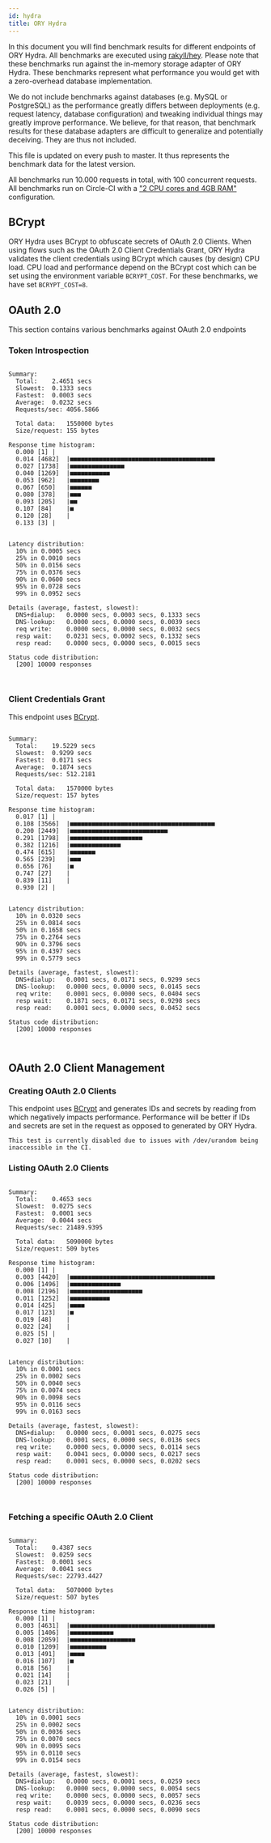 ```yaml
---
id: hydra
title: ORY Hydra
---
```


In this document you will find benchmark results for different endpoints of ORY Hydra. All benchmarks are executed
using [rakyll/hey](https://github.com/rakyll/hey). Please note that these benchmarks run against the in-memory storage
adapter of ORY Hydra. These benchmarks represent what performance you would get with a zero-overhead database implementation.

We do not include benchmarks against databases (e.g. MySQL or PostgreSQL) as the performance greatly differs between
deployments (e.g. request latency, database configuration) and tweaking individual things may greatly improve performance.
We believe, for that reason, that benchmark results for these database adapters are difficult to generalize and potentially
deceiving. They are thus not included.

This file is updated on every push to master. It thus represents the benchmark data for the latest version.

All benchmarks run 10.000 requests in total, with 100 concurrent requests. All benchmarks run on Circle-CI with a
["2 CPU cores and 4GB RAM"](https://support.circleci.com/hc/en-us/articles/360000489307-Why-do-my-tests-take-longer-to-run-on-CircleCI-than-locally-)
configuration.

## BCrypt

ORY Hydra uses BCrypt to obfuscate secrets of OAuth 2.0 Clients. When using flows such as the OAuth 2.0 Client Credentials
Grant, ORY Hydra validates the client credentials using BCrypt which causes (by design) CPU load. CPU load and performance
depend on the BCrypt cost which can be set using the environment variable `BCRYPT_COST`. For these benchmarks,
we have set `BCRYPT_COST=8`.

## OAuth 2.0

This section contains various benchmarks against OAuth 2.0 endpoints

### Token Introspection

```

Summary:
  Total:	2.4651 secs
  Slowest:	0.1333 secs
  Fastest:	0.0003 secs
  Average:	0.0232 secs
  Requests/sec:	4056.5866
  
  Total data:	1550000 bytes
  Size/request:	155 bytes

Response time histogram:
  0.000 [1]	|
  0.014 [4682]	|■■■■■■■■■■■■■■■■■■■■■■■■■■■■■■■■■■■■■■■■
  0.027 [1738]	|■■■■■■■■■■■■■■■
  0.040 [1269]	|■■■■■■■■■■■
  0.053 [962]	|■■■■■■■■
  0.067 [650]	|■■■■■■
  0.080 [378]	|■■■
  0.093 [205]	|■■
  0.107 [84]	|■
  0.120 [28]	|
  0.133 [3]	|


Latency distribution:
  10% in 0.0005 secs
  25% in 0.0010 secs
  50% in 0.0156 secs
  75% in 0.0376 secs
  90% in 0.0600 secs
  95% in 0.0728 secs
  99% in 0.0952 secs

Details (average, fastest, slowest):
  DNS+dialup:	0.0000 secs, 0.0003 secs, 0.1333 secs
  DNS-lookup:	0.0000 secs, 0.0000 secs, 0.0039 secs
  req write:	0.0000 secs, 0.0000 secs, 0.0032 secs
  resp wait:	0.0231 secs, 0.0002 secs, 0.1332 secs
  resp read:	0.0000 secs, 0.0000 secs, 0.0015 secs

Status code distribution:
  [200]	10000 responses



```

### Client Credentials Grant

This endpoint uses [BCrypt](#bcrypt).

```

Summary:
  Total:	19.5229 secs
  Slowest:	0.9299 secs
  Fastest:	0.0171 secs
  Average:	0.1874 secs
  Requests/sec:	512.2181
  
  Total data:	1570000 bytes
  Size/request:	157 bytes

Response time histogram:
  0.017 [1]	|
  0.108 [3566]	|■■■■■■■■■■■■■■■■■■■■■■■■■■■■■■■■■■■■■■■■
  0.200 [2449]	|■■■■■■■■■■■■■■■■■■■■■■■■■■■
  0.291 [1798]	|■■■■■■■■■■■■■■■■■■■■
  0.382 [1216]	|■■■■■■■■■■■■■■
  0.474 [615]	|■■■■■■■
  0.565 [239]	|■■■
  0.656 [76]	|■
  0.747 [27]	|
  0.839 [11]	|
  0.930 [2]	|


Latency distribution:
  10% in 0.0320 secs
  25% in 0.0814 secs
  50% in 0.1658 secs
  75% in 0.2764 secs
  90% in 0.3796 secs
  95% in 0.4397 secs
  99% in 0.5779 secs

Details (average, fastest, slowest):
  DNS+dialup:	0.0001 secs, 0.0171 secs, 0.9299 secs
  DNS-lookup:	0.0000 secs, 0.0000 secs, 0.0145 secs
  req write:	0.0001 secs, 0.0000 secs, 0.0404 secs
  resp wait:	0.1871 secs, 0.0171 secs, 0.9298 secs
  resp read:	0.0001 secs, 0.0000 secs, 0.0452 secs

Status code distribution:
  [200]	10000 responses



```

## OAuth 2.0 Client Management

### Creating OAuth 2.0 Clients

This endpoint uses [BCrypt](#bcrypt) and generates IDs and secrets by reading from  which negatively impacts
performance. Performance will be better if IDs and secrets are set in the request as opposed to generated by ORY Hydra.

```
This test is currently disabled due to issues with /dev/urandom being inaccessible in the CI.
```

### Listing OAuth 2.0 Clients

```

Summary:
  Total:	0.4653 secs
  Slowest:	0.0275 secs
  Fastest:	0.0001 secs
  Average:	0.0044 secs
  Requests/sec:	21489.9395
  
  Total data:	5090000 bytes
  Size/request:	509 bytes

Response time histogram:
  0.000 [1]	|
  0.003 [4420]	|■■■■■■■■■■■■■■■■■■■■■■■■■■■■■■■■■■■■■■■■
  0.006 [1496]	|■■■■■■■■■■■■■■
  0.008 [2196]	|■■■■■■■■■■■■■■■■■■■■
  0.011 [1252]	|■■■■■■■■■■■
  0.014 [425]	|■■■■
  0.017 [123]	|■
  0.019 [48]	|
  0.022 [24]	|
  0.025 [5]	|
  0.027 [10]	|


Latency distribution:
  10% in 0.0001 secs
  25% in 0.0002 secs
  50% in 0.0040 secs
  75% in 0.0074 secs
  90% in 0.0098 secs
  95% in 0.0116 secs
  99% in 0.0163 secs

Details (average, fastest, slowest):
  DNS+dialup:	0.0000 secs, 0.0001 secs, 0.0275 secs
  DNS-lookup:	0.0001 secs, 0.0000 secs, 0.0136 secs
  req write:	0.0000 secs, 0.0000 secs, 0.0114 secs
  resp wait:	0.0041 secs, 0.0000 secs, 0.0217 secs
  resp read:	0.0001 secs, 0.0000 secs, 0.0202 secs

Status code distribution:
  [200]	10000 responses



```

### Fetching a specific OAuth 2.0 Client

```

Summary:
  Total:	0.4387 secs
  Slowest:	0.0259 secs
  Fastest:	0.0001 secs
  Average:	0.0041 secs
  Requests/sec:	22793.4427
  
  Total data:	5070000 bytes
  Size/request:	507 bytes

Response time histogram:
  0.000 [1]	|
  0.003 [4631]	|■■■■■■■■■■■■■■■■■■■■■■■■■■■■■■■■■■■■■■■■
  0.005 [1406]	|■■■■■■■■■■■■
  0.008 [2059]	|■■■■■■■■■■■■■■■■■■
  0.010 [1209]	|■■■■■■■■■■
  0.013 [491]	|■■■■
  0.016 [107]	|■
  0.018 [56]	|
  0.021 [14]	|
  0.023 [21]	|
  0.026 [5]	|


Latency distribution:
  10% in 0.0001 secs
  25% in 0.0002 secs
  50% in 0.0036 secs
  75% in 0.0070 secs
  90% in 0.0095 secs
  95% in 0.0110 secs
  99% in 0.0154 secs

Details (average, fastest, slowest):
  DNS+dialup:	0.0000 secs, 0.0001 secs, 0.0259 secs
  DNS-lookup:	0.0000 secs, 0.0000 secs, 0.0054 secs
  req write:	0.0000 secs, 0.0000 secs, 0.0057 secs
  resp wait:	0.0039 secs, 0.0000 secs, 0.0236 secs
  resp read:	0.0001 secs, 0.0000 secs, 0.0090 secs

Status code distribution:
  [200]	10000 responses



```
